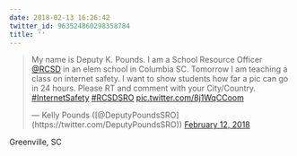 ```yaml
---
date: 2018-02-13 16:26:42
twitter_id: 963524860298358784
title: ''
---
```


<blockquote class="twitter-tweet"><p lang="en" dir="ltr">My name is Deputy K. Pounds. I am a School Resource Officer <a href="https://twitter.com/RCSD?ref_src=twsrc%5Etfw">@RCSD</a> in an elem school in Columbia SC. Tomorrow I am teaching a class on internet safety. I want to show students how far a pic can go in 24 hours. Please RT and comment with your City/Country.  <a href="https://twitter.com/hashtag/InternetSafety?src=hash&amp;ref_src=twsrc%5Etfw">#InternetSafety</a> <a href="https://twitter.com/hashtag/RCSDSRO?src=hash&amp;ref_src=twsrc%5Etfw">#RCSDSRO</a> <a href="https://t.co/8j1WqCCoom">pic.twitter.com/8j1WqCCoom</a></p>&mdash; Kelly Pounds ([@DeputyPoundsSRO](https://twitter.com/DeputyPoundsSRO)) <a href="https://twitter.com/DeputyPoundsSRO/status/963060998507724800?ref_src=twsrc%5Etfw">February 12, 2018</a></blockquote>
<script async src="https://platform.twitter.com/widgets.js" charset="utf-8"></script>

Greenville, SC
